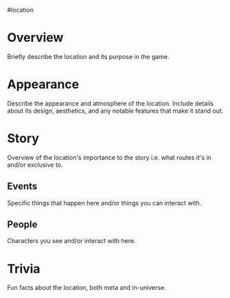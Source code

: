 #location 

# Overview
Briefly describe the location and its purpose in the game.

# Appearance
Describe the appearance and atmosphere of the location. Include details about its design, aesthetics, and any notable features that make it stand out.

# Story
Overview of the location's importance to the story i.e. what routes it's in and/or exclusive to.

## Events
Specific things that happen here and/or things you can interact with.

## People
Characters you see and/or interact with here.

# Trivia
Fun facts about the location, both meta and in-universe.